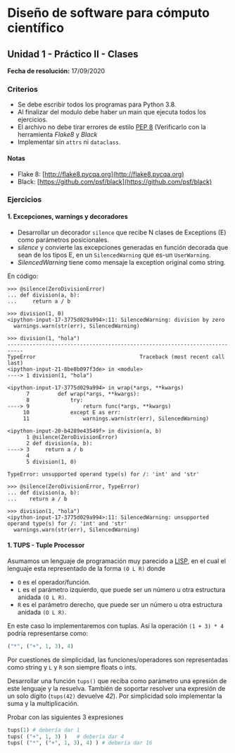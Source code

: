 # Diseño de software para cómputo científico
## Unidad 1 - Práctico II - Clases

**Fecha de resolución:** 17/09/2020

### Criterios

- Se debe escribir todos los programas para Python 3.8.
- Al finalizar del modulo debe haber un main que ejecuta todos los ejercicios.
- El archivo no debe tirar errores de estilo [PEP 8](https://www.python.org/dev/peps/pep-0008/) (Verificarlo con la
  herramienta *Flake8* y *Black*
- Implementar sin `attrs` ni `dataclass`.

#### Notas

- Flake 8: [http://flake8.pycqa.org](http://flake8.pycqa.org)
- Black: [https://github.com/psf/black](https://github.com/psf/black)


### Ejercicios

#### 1. Excepciones, warnings y decoradores

- Desarrollar un decorador `silence` que recibe N clases de Exceptions (E) como
parámetros posicionales.
- *silence* y convierte las excepciones generadas en función decorada
  que sean de los tipos E, en un `SilencedWarning` que es-un `UserWarning`.
- *SilencedWarning* tiene como mensaje la exception original como string.


En código:

```pycon
>>> @silence(ZeroDivisionError)
... def division(a, b):
...     return a / b

>>> division(1, 0)
<ipython-input-17-3775d029a994>:11: SilencedWarning: division by zero
  warnings.warn(str(err), SilencedWarning)

>>> division(1, "hola")
---------------------------------------------------------------------------
TypeError                                 Traceback (most recent call last)
<ipython-input-21-8be8b097f3de> in <module>
----> 1 division(1, "hola")

<ipython-input-17-3775d029a994> in wrap(*args, **kwargs)
      7         def wrap(*args, **kwargs):
      8             try:
----> 9                 return func(*args, **kwargs)
     10             except E as err:
     11                 warnings.warn(str(err), SilencedWarning)

<ipython-input-20-b4289e43549f> in division(a, b)
      1 @silence(ZeroDivisionError)
      2 def division(a, b):
----> 3     return a / b
      4
      5 division(1, 0)

TypeError: unsupported operand type(s) for /: 'int' and 'str'

>>> @silence(ZeroDivisionError, TypeError)
... def division(a, b):
...    return a / b

>>> division(1, "hola")
<ipython-input-17-3775d029a994>:11: SilencedWarning: unsupported operand type(s) for /: 'int' and 'str'
  warnings.warn(str(err), SilencedWarning)
```


#### 1. TUPS - Tuple Processor

Asumamos un lenguaje de programación muy parecido a [LISP](https://es.wikipedia.org/wiki/Lisp),
en el cual el lenguaje esta representado de la forma `(O L R)` donde 

- `O` es el operador/función.
- `L` es el parámetro izquierdo, que puede ser un número u otra estructura anidada `(O L R)`.
- `R` es el parámetro derecho, que puede ser un número u otra estructura anidada `(O L R)`.

En este caso lo implementaremos con tuplas. Así la operación `(1 + 3) * 4` podría representarse como:

```python
("*", ("+", 1, 3), 4)
```

Por cuestiones de simplicidad, las funciones/operadores son representadas como string y `L` y `R`
son siempre floats o ints.


Desarrollar una función `tups()` que reciba como parámetro una epresión de este lenguaje y la resuelva. También
de soportar resolver una expresión de un solo dígito (`tups(42)` devuelve *42*). Por simplicidad solo implementar
la suma y la multiplicación.

Probar con las siguientes 3 expresiones

```python
tups(1) # debería dar 1
tups( ("+", 1, 3) )   # debería dar 4
tups( ("*", ("+", 1, 3), 4) ) # debería dar 16
```
